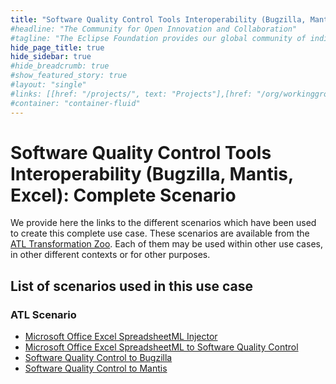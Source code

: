 ```yaml
---
title: "Software Quality Control Tools Interoperability (Bugzilla, Mantis, Excel): Complete Scenario"
#headline: "The Community for Open Innovation and Collaboration"
#tagline: "The Eclipse Foundation provides our global community of individuals and organizations with a mature, scalable, and business-friendly environment for open source software collaboration and innovation."
hide_page_title: true
hide_sidebar: true
#hide_breadcrumb: true
#show_featured_story: true
#layout: "single"
#links: [[href: "/projects/", text: "Projects"],[href: "/org/workinggroups/", text: "Working Group"],[href: "/membership/", text: "Members"],[href: "/org/value", text: "Business Value"]]
#container: "container-fluid"
---
```


# Software Quality Control Tools Interoperability (Bugzilla, Mantis, Excel): Complete Scenario

We provide here the links to the different scenarios which have been used to create this complete use case. These scenarios are available from the [ATL Transformation Zoo](../../atltransformations/). Each of them may be used within other use cases, in other different contexts or for other purposes.

## List of scenarios used in this use case

### ATL Scenario

  * [Microsoft Office Excel SpreadsheetML Injector](../../../atltransformations/#microsoft-office-excel-spreadsheetml-injector)
  * [Microsoft Office Excel SpreadsheetML to Software Quality Control](../../../atltransformations/#microsoft-office-excel-spreadsheetml-to-software-quality-control)
  * [Software Quality Control to Bugzilla](../../../atltransformations/#software-quality-control-to-bugzilla)
  * [Software Quality Control to Mantis](../../../atltransformations/#software-quality-control-to-mantis)
